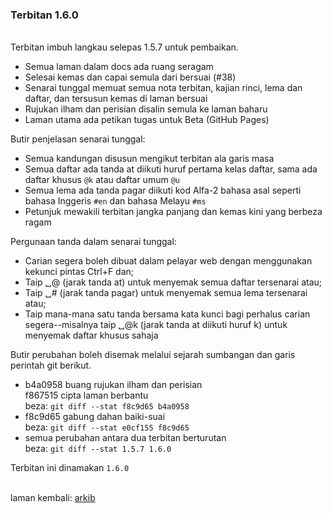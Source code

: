 ### Terbitan 1.6.0

&nbsp;  
Terbitan imbuh langkau selepas 1.5.7 untuk pembaikan.

- Semua laman dalam docs ada ruang seragam
- Selesai kemas dan capai semula dari bersuai (#38)
- Senarai tunggal memuat semua nota terbitan, kajian rinci,
lema dan daftar, dan tersusun kemas di laman bersuai
- Rujukan ilham dan perisian disalin semula ke laman baharu
- Laman utama ada petikan tugas untuk Beta (GitHub Pages)

Butir penjelasan senarai tunggal:

- Semua kandungan disusun mengikut terbitan ala garis masa
- Semua daftar ada tanda at diikuti huruf pertama kelas
daftar, sama ada daftar khusus `@k` atau daftar umum `@u`
- Semua lema ada tanda pagar diikuti kod Alfa-2 bahasa asal
seperti bahasa Inggeris `#en` dan bahasa Melayu `#ms`
- Petunjuk mewakili terbitan jangka panjang dan kemas kini
yang berbeza ragam

Pergunaan tanda dalam senarai tunggal:

- Carian segera boleh dibuat dalam pelayar web dengan
menggunakan kekunci pintas Ctrl+F dan;
- Taip &#9251;@ (jarak tanda at) untuk menyemak semua daftar
tersenarai atau;
- Taip &#9251;# (jarak tanda pagar) untuk menyemak semua lema
tersenarai atau;
- Taip mana-mana satu tanda bersama kata kunci bagi perhalus
carian segera--misalnya taip &#9251;@k (jarak tanda at
diikuti huruf k) untuk menyemak daftar khusus sahaja

Butir perubahan boleh disemak melalui sejarah sumbangan
dan garis perintah git berikut.

- b4a0958 buang rujukan ilham dan perisian  
  f867515 cipta laman berbantu  
beza: `git diff --stat f8c9d65 b4a0958`
- f8c9d65 gabung dahan baiki-suai  
beza: `git diff --stat e0cf155 f8c9d65`
- semua perubahan antara dua terbitan berturutan  
beza: `git diff --stat 1.5.7 1.6.0`

Terbitan ini dinamakan `1.6.0`

&nbsp;  
laman kembali: [arkib][0]

  [0]: ../index.md
